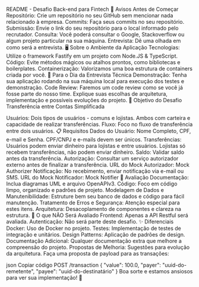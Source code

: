 README - Desafio Back-end para Fintech
📌 Avisos Antes de Começar
Repositório: Crie um repositório no seu GitHub sem mencionar nada relacionado à empresa.
Commits: Faça seus commits no seu repositório.
Submissão: Envie o link do seu repositório para o local informado pelo recrutador.
Consulta: Você poderá consultar o Google, Stackoverflow ou algum projeto particular na sua máquina.
Entrevista: Dê uma olhada em como será a entrevista.
🖥️ Sobre o Ambiente da Aplicação
Tecnologias: Utilize o framework Fastify em um projeto com Node.JS & TypeScript.
Código: Evite métodos mágicos ou atalhos prontos, como bibliotecas e boilerplates.
Containerização: Valorizamos uma boa estrutura de containers criada por você.
📅 Para o Dia da Entrevista Técnica
Demonstração: Tenha sua aplicação rodando na sua máquina local para execução dos testes e demonstração.
Code Review: Faremos um code review como se você já fosse parte do nosso time. Explique suas escolhas de arquitetura, implementação e possíveis evoluções do projeto.
🎯 Objetivo do Desafio
Transferência entre Contas Simplificada

Usuários: Dois tipos de usuários - comuns e lojistas. Ambos com carteira e capacidade de realizar transferências.
Fluxo: Foco no fluxo de transferência entre dois usuários.
📋 Requisitos
Dados do Usuário: Nome Completo, CPF, e-mail e Senha. CPF/CNPJ e e-mails devem ser únicos.
Transferências:
Usuários podem enviar dinheiro para lojistas e entre usuários.
Lojistas só recebem transferências, não podem enviar dinheiro.
Saldo: Validar saldo antes da transferência.
Autorização: Consultar um serviço autorizador externo antes de finalizar a transferência.
URL do Mock Autorizador: Mock Authorizer
Notificação: No recebimento, enviar notificação via e-mail ou SMS.
URL do Mock Notificador: Mock Notifier
🧐 Avaliação
Documentação: Inclua diagramas UML e arquivo OpenAPIv3.
Código: Foco em código limpo, organizado e padrões de projeto.
Modelagem de Dados e Manutenibilidade: Estruture bem seu banco de dados e código para fácil manutenção.
Tratamento de Erros e Segurança: Atenção especial para estes itens.
Arquitetura: Desacoplamento de componentes e clareza na estrutura.
🚫 O que NÃO Será Avaliado
Frontend: Apenas a API Restful será avaliada.
Autenticação: Não será parte deste desafio.
✨ Diferenciais
Docker: Uso de Docker no projeto.
Testes: Implementação de testes de integração e unitários.
Design Patterns: Aplicação de padrões de design.
Documentação Adicional: Qualquer documentação extra que melhore a compreensão do projeto.
Propostas de Melhoria: Sugestões para evolução da arquitetura.
Faça uma proposta de payload para as transações:

json
Copiar código
POST /transaction
{
  "value": 100.0,
  "payer": "uuid-do-remetente",
  "payee": "uuid-do-destinatário"
}
Boa sorte e estamos ansiosos para ver sua implementação! 🚀

